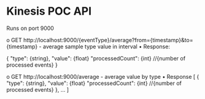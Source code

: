 # Kinesis POC API

Runs on port 9000

o GET 
http://localhost:9000/{eventType}/average?from={timestamp}&to={timestamp} - average sample type value in interval
• Response:

{ "type": {string}, "value": {float} "processedCount": {int} //{number of processed events} }



o GET http://localhost:9000/average - average value by type
• Response
[
{ "type": {string}, "value": {float} "processedCount": {int} //{number of processed events} },
…
]
